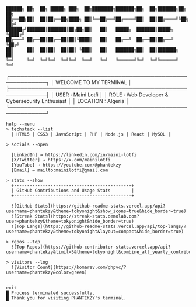 ```
██████╗ ██╗  ██╗ █████╗ ███╗  ██╗████████╗███████╗██╗  ██╗███████╗██╗   ██╗
██╔══██╗██║  ██║██╔══██╗████╗ ██║╚══██╔══╝██╔════╝██║  ██║██╔════╝╚██╗ ██╔╝
██████╔╝███████║███████║██╔██╗██║   ██║   █████╗  ███████║█████╗   ╚████╔╝ 
██╔═══╝ ██╔══██║██╔══██║██║╚████║   ██║   ██╔══╝  ██╔══██║██╔══╝    ╚██╔╝  
██║     ██║  ██║██║  ██║██║ ╚███║   ██║   ███████╗██║  ██║███████╗   ██║   
╚═╝     ╚═╝  ╚═╝╚═╝  ╚═╝╚═╝  ╚══╝   ╚═╝   ╚══════╝╚═╝  ╚═╝╚══════╝   ╚═╝   
```
┌────────────────────────────────────────────────────────────┐
│                WELCOME TO MY TERMINAL                      │
├────────────────────────────────────────────────────────────┤
│  USER      : Maini Lotfi                                   │
│  ROLE      : Web Developer & Cybersecurity Enthusiast      │
│  LOCATION  : Algeria                                       │
└────────────────────────────────────────────────────────────┘
```
help --menu
> techstack --list
  | HTML5 | CSS3 | JavaScript | PHP | Node.js | React | MySQL |

> socials --open

  [LinkedIn] → https://linkedin.com/in/maini-lotfi  
  [X/Twitter] → https://x.com/mainilotfi  
  [YouTube] → https://youtube.com/@phantekzy  
  [Email] → mailto:mainilotfi@gmail.com

> stats --show
  +---------------------------------------------+
  | GitHub Contributions and Usage Stats        |
  +---------------------------------------------+

  ![GitHub Stats](https://github-readme-stats.vercel.app/api?username=phantekzy&theme=tokyonight&show_icons=true&hide_border=true)
  ![Streak Stats](https://streak-stats.demolab.com?user=phantekzy&theme=tokyonight&hide_border=true)
  ![Top Langs](https://github-readme-stats.vercel.app/api/top-langs/?username=phantekzy&theme=tokyonight&layout=compact&hide_border=true)

> repos --top
  ![Top Repos](https://github-contributor-stats.vercel.app/api?username=phantekzy&limit=5&theme=tokyonight&combine_all_yearly_contributions=true)

> visitors --log
  ![Visitor Count](https://komarev.com/ghpvc/?username=phantekzy&color=green)


exit
█ Process terminated successfully.
█ Thank you for visiting PHANTEKZY's terminal.
